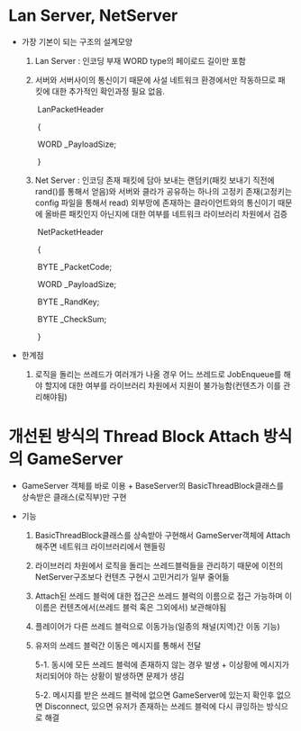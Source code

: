 # Lan Server, NetServer

- 가장 기본이 되는 구조의 설계모양

  1. Lan Server : 인코딩 부재 WORD type의 페이로드 길이만 포함 

  2. 서버와 서버사이의 통신이기 때문에 사설 네트워크 환경에서만 작동하므로 패킷에 대한 추가적인 확인과정 필요 없음.

     ​	LanPacketHeader

     ​	{

     ​		WORD _PayloadSize;

     ​	}

  3. Net Server : 인코딩 존재 패킷에 담아 보내는 랜덤키(패킷 보내기 직전에 rand()를 통해서 얻음)와 서버와 클라가 공유하는 하나의 고정키 존재(고정키는 config 파일을 통해서 read)  외부망에 존재하는 클라이언트와의 통신이기 때문에 올바른 패킷인지 아닌지에 대한 여부를 네트워크 라이브러리 차원에서 검증

     ​	NetPacketHeader

     ​	{

     ​		BYTE _PacketCode;

     ​		WORD _PayloadSize;

     ​		BYTE _RandKey;

     ​		BYTE _CheckSum;

     ​	}

- 한계점
  1. 로직을 돌리는 쓰레드가 여러개가 나올 경우 어느 쓰레드로 JobEnqueue를 해야 할지에 대한 여부를 라이브러리 차원에서 지원이 불가능함(컨텐츠가 이를 관리해야됨)



# 개선된 방식의 Thread Block Attach 방식의 GameServer

- GameServer 객체를 바로 이용 + BaseServer의 BasicThreadBlock클래스를 상속받은 클래스(로직부)만 구현

- 기능
  1. BasicThreadBlock클래스를 상속받아 구현해서 GameServer객체에 Attach 해주면 네트워크 라이브러리에서 핸들링
  
  2. 라이브러리 차원에서 로직을 돌리는 쓰레드블럭들을 관리하기 때문에 이전의 NetServer구조보다 컨텐츠 구현시 고민거리가 일부 줄어듦
  
  3. Attach된 쓰레드 블럭에 대한 접근은 쓰레드 블럭의 이름으로 접근 가능하며 이 이름은 컨텐츠에서(쓰레드 블럭 혹은 그외에서) 보관해야됨
  
  4. 플레이어가 다른 쓰레드 블럭으로 이동가능(일종의 채널(지역)간 이동 기능)
  
  5. 유저의 쓰레드 블럭간 이동은 메시지를 통해서 전달
  
     5-1. 동시에 모든 쓰레드 블럭에 존재하지 않는 경우 발생 + 이상황에 메시지가 처리되어야 하는 상황이 발생하면 문제가 생김
  
     5-2. 메시지를 받은 쓰레드 블럭에 없으면 GameServer에 있는지 확인후 없으면 Disconnect, 있으면 유저가 존재하는 쓰레드 블럭에 다시 큐잉하는 방식으로 해결
